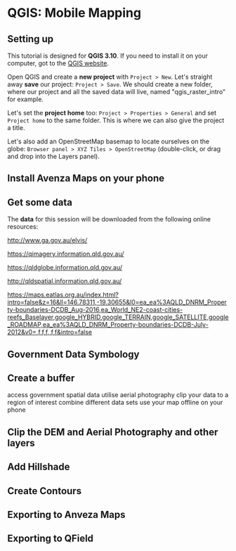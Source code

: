 # QGIS: Mobile Mapping

## Setting up

This tutorial is designed for **QGIS 3.10**. If you need to install it on your computer, got to the [QGIS website](https://qgis.org/en/site/forusers/download.html).

Open QGIS and create a **new project** with `Project > New`.
Let's straight away **save** our project: `Project > Save`. We should create a new folder, where our project and all the saved data will live, named "qgis_raster_intro" for example.

Let's set the **project home** too: `Project > Properties > General` and set `Project home` to the same folder. This is where we can also give the project a title.

Let's also add an OpenStreetMap basemap to locate ourselves on the globe: `Browser panel > XYZ Tiles > OpenStreetMap` (double-click, or drag and drop into the Layers panel).

## Install Avenza Maps on your phone

## Get some data

The **data** for this session will be downloaded from the following online resources:

http://www.ga.gov.au/elvis/

https://qimagery.information.qld.gov.au/

https://qldglobe.information.qld.gov.au/

http://qldspatial.information.qld.gov.au/

https://maps.eatlas.org.au/index.html?intro=false&z=16&ll=146.78311,-19.30655&l0=ea_ea%3AQLD_DNRM_Property-boundaries-DCDB_Aug-2016,ea_World_NE2-coast-cities-reefs_Baselayer,google_HYBRID,google_TERRAIN,google_SATELLITE,google_ROADMAP,ea_ea%3AQLD_DNRM_Property-boundaries-DCDB-July-2012&v0=,f,f,f,,f,f&intro=false


## Government Data Symbology

## Create a buffer

access government spatial data
utilise aerial photography
clip your data to a region of interest
combine different data sets
use your map offline on your phone

## Clip the DEM and Aerial Photography and other layers

## Add Hillshade

## Create Contours

## Exporting to Anveza Maps

## Exporting to QField


